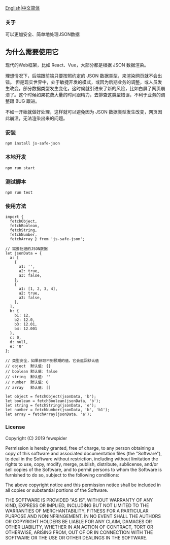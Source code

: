 [English](./README.md)|[中文简体](./README.zh-CN.md)

### 关于
可以更加安全、简单地处理JSON数据

## 为什么需要使用它
现代的Web框架，比如 React、Vue，大部分都是根据 JSON 数据渲染。

理想情况下，后端跟前端只要按照约定的 JSON 数据类型，来渲染网页就不会出错。
但是现实世界中，处于敏捷开发的模式，或因为后期业务的调整，或人员发生改变，部分数据类型发生变化，这时候就引进来了新的风险，比如白屏了网页崩溃了。这个时候如果花费大量的时间跟精力，去排查这类型错误，不利于业务的调整跟 BUG 跟进。

不如一开始就做好处理，这样就可以避免因为 JSON 数据类型发生改变，网页因此崩溃，无法渲染出来的问题。

### 安装
```
npm install js-safe-json
```

### 本地开发
```
npm run start
```

### 测试脚本
```
npm run test
```

### 使用方法
```
import {
  fetchObject,
  fetchBoolean,
  fetchString,
  fetchNumber,
  fetchArray } from 'js-safe-json';

// 需要处理的JSON数据
let jsonData = {
  a: [
    {
      a1: '',
      a2: true,
      a3: false,
    },
    {
      a1: [1, 2, 3, 4],
      a2: true,
      a3: false,
    },
  ],
  b: {
    b1: 12,
    b2: 12.0,
    b3: 12.01,
    b4: 12.001
  },
  c: 0,
  d: null,
  e: '0'
};

// 类型安全，如果获取不到预期的值，它会返回默认值
// object  默认值: {}
// boolean 默认值: false
// string  默认值: ''
// number  默认值: 0
// array   默认值: []

let object = fetchObject(jsonData, 'b');
let boolean = fetchBoolean(jsonData, 'b');
let string = fetchString(jsonData, 'e');
let number = fetchNumber(jsonData, 'b', 'b1');
let array = fetchArray(jsonData, 'a');
```

### License
Copyright (C) 2019 fewspider

Permission is hereby granted, free of charge, to any person obtaining a copy of
this software and associated documentation files (the "Software"), to deal in
the Software without restriction, including without limitation the rights to
use, copy, modify, merge, publish, distribute, sublicense, and/or sell copies
of the Software, and to permit persons to whom the Software is furnished to do
so, subject to the following conditions:

The above copyright notice and this permission notice shall be included in all
copies or substantial portions of the Software.

THE SOFTWARE IS PROVIDED "AS IS", WITHOUT WARRANTY OF ANY KIND, EXPRESS OR
IMPLIED, INCLUDING BUT NOT LIMITED TO THE WARRANTIES OF MERCHANTABILITY,
FITNESS FOR A PARTICULAR PURPOSE AND NONINFRINGEMENT. IN NO EVENT SHALL THE
AUTHORS OR COPYRIGHT HOLDERS BE LIABLE FOR ANY CLAIM, DAMAGES OR OTHER
LIABILITY, WHETHER IN AN ACTION OF CONTRACT, TORT OR OTHERWISE, ARISING FROM,
OUT OF OR IN CONNECTION WITH THE SOFTWARE OR THE USE OR OTHER DEALINGS IN THE
SOFTWARE.
